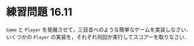 # 練習問題 16.11
`Game` と `Player` を発展させて，三目並べのような簡単なゲームを実装しなさい．
いくつかの `Player` の実装を，それぞれ何回か実行してスコアーを取りなさい．
